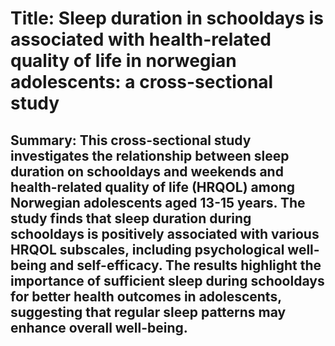 # Title: Sleep duration in schooldays is associated with health-related quality of life in norwegian adolescents: a cross-sectional study

## Summary: This cross-sectional study investigates the relationship between sleep duration on schooldays and weekends and health-related quality of life (HRQOL) among Norwegian adolescents aged 13-15 years. The study finds that sleep duration during schooldays is positively associated with various HRQOL subscales, including psychological well-being and self-efficacy. The results highlight the importance of sufficient sleep during schooldays for better health outcomes in adolescents, suggesting that regular sleep patterns may enhance overall well-being.